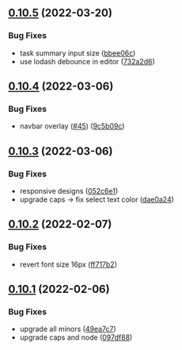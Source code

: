 ## [0.10.5](https://github.com/BinaryCapsule/widy-web/compare/v0.10.4...v0.10.5) (2022-03-20)


### Bug Fixes

* task summary input size ([bbee06c](https://github.com/BinaryCapsule/widy-web/commit/bbee06c2dadea33399e234b1377444247bd7af82))
* use lodash debounce in editor ([732a2d6](https://github.com/BinaryCapsule/widy-web/commit/732a2d63ee913411fdee1b2f1271aa2a53f6cb94))



## [0.10.4](https://github.com/BinaryCapsule/widy-web/compare/v0.10.3...v0.10.4) (2022-03-06)


### Bug Fixes

* navbar overlay ([#45](https://github.com/BinaryCapsule/widy-web/issues/45)) ([9c5b09c](https://github.com/BinaryCapsule/widy-web/commit/9c5b09c63a9831f59abdb6e20d2f91db776d643f))



## [0.10.3](https://github.com/BinaryCapsule/widy-web/compare/v0.10.2...v0.10.3) (2022-03-06)


### Bug Fixes

* responsive designs ([052c6e1](https://github.com/BinaryCapsule/widy-web/commit/052c6e165734deaeb35b1bd13ea8096fd2e12ab1))
* upgrade caps -> fix select text color ([dae0a24](https://github.com/BinaryCapsule/widy-web/commit/dae0a24d6784725b74a6852ce41f1de086ef80e4))



## [0.10.2](https://github.com/BinaryCapsule/widy-web/compare/v0.10.1...v0.10.2) (2022-02-07)


### Bug Fixes

* revert font size 16px ([ff717b2](https://github.com/BinaryCapsule/widy-web/commit/ff717b2db549e3087ac1a6d6ecef49a50839cd4e))



## [0.10.1](https://github.com/BinaryCapsule/widy-web/compare/v0.10.0...v0.10.1) (2022-02-06)


### Bug Fixes

* upgrade all minors ([49ea7c7](https://github.com/BinaryCapsule/widy-web/commit/49ea7c7ada27c950b5014ec734f974b721cf557d))
* upgrade caps and node ([097df88](https://github.com/BinaryCapsule/widy-web/commit/097df88717bc5504f42a3a5d2856d087813d59b6))



